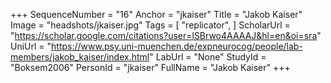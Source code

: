 +++
SequenceNumber = "16"
Anchor = "jkaiser"
Title = "Jakob Kaiser"
Image = "headshots/jkaiser.jpg"
Tags = [ "replicator", ]
ScholarUrl = "https://scholar.google.com/citations?user=lSBrwo4AAAAJ&hl=en&oi=sra"
UniUrl = "https://www.psy.uni-muenchen.de/expneurocog/people/lab-members/jakob_kaiser/index.html"
LabUrl = "None"
StudyId = "Boksem2006"
PersonId = "jkaiser"
FullName = "Jakob Kaiser"
+++